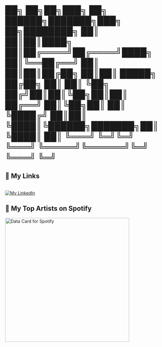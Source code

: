 
<div>
<h1>
██╗   ██╗██╗███╗   ██╗ ██████╗███████╗███╗   ██╗████████╗
██║   ██║██║████╗  ██║██╔════╝██╔════╝████╗  ██║╚══██╔══╝
██║   ██║██║██╔██╗ ██║██║     █████╗  ██╔██╗ ██║   ██║   
╚██╗ ██╔╝██║██║╚██╗██║██║     ██╔══╝  ██║╚██╗██║   ██║   
 ╚████╔╝ ██║██║ ╚████║╚██████╗███████╗██║ ╚████║   ██║  
  ╚═══╝  ╚═╝╚═╝  ╚═══╝ ╚═════╝╚══════╝╚═╝  ╚═══╝   ╚═╝  
  </h2>
</div>
<h2>🔗 My Links</h2>

<br>
<a href="https://linkedin.com/in/VincentYJiang">
            <img src="https://img.shields.io/badge/vincent--jiang-0077B5?style=for-the-badge&logo=linkedin&logoColor=white" alt="My LinkedIn">
        </a>
</br>

<div>
        <h2>🎵 My Top Artists on Spotify</h2>
        <a href="https://github.com/Vntage/spotify-data-card">
            <img src="https://data-card-for-spotify.herokuapp.com/api/card?user_id=e3kmnmqf1tu9lf9excwokz7qe&show_border=1&hide_title=1&hide_playing=1&hide_recents=1&hide_top_tracks=1&limit=3" alt="Data Card for Spotify" width="400">
        </a>
    </div>
<!--
**Vntage/Vntage** is a ✨ _special_ ✨ repository because its `README.md` (this file) appears on your GitHub profile.

Here are some ideas to get you started:

- 🔭 I’m currently working on ...
- 🌱 I’m currently learning ...
- 👯 I’m looking to collaborate on ...
- 🤔 I’m looking for help with ...
- 💬 Ask me about ...
- 📫 How to reach me: ...
- 😄 Pronouns: ...
- ⚡ Fun fact: ...
-->
